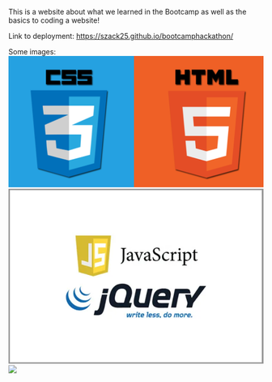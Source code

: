 This is a website about what we learned in the Bootcamp as well as the basics to coding a website!

Link to deployment: https://szack25.github.io/bootcamphackathon/

Some images: 
<img src="html5-css3.png">
<img src="jquery-js.webp">
<img src="boostrap.png">

